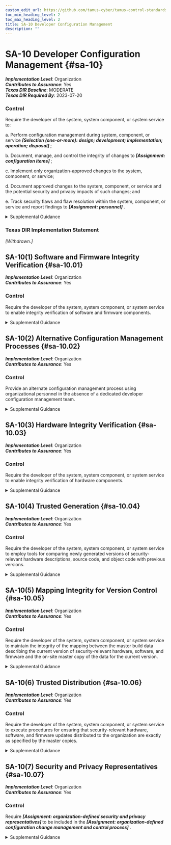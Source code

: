 ```yaml
---
custom_edit_url: https://github.com/tamus-cyber/tamus-control-standards/tree/main/content/tamus.edu/TAMUS_profile.yaml
toc_min_heading_level: 2
toc_max_heading_level: 2
title: SA-10 Developer Configuration Management
description: ""
---
```


# SA-10 Developer Configuration Management {#sa-10}

_**Implementation Level**_: Organization\
_**Contributes to Assurance**_: Yes\
_**Texas DIR Baseline**_: MODERATE\
_**Texas DIR Required By**_: 2023-07-20

### Control

Require the developer of the system, system component, or system service to:

a. Perform configuration management during system, component, or service <strong title="sa-10_odp.01"> <em>[Selection (one-or-more): design; development; implementation; operation; disposal]</em> </strong>;

b. Document, manage, and control the integrity of changes to <strong title="sa-10_odp.02"> <em>[Assignment: configuration items]</em> </strong>;

c. Implement only organization-approved changes to the system, component, or service;

d. Document approved changes to the system, component, or service and the potential security and privacy impacts of such changes; and

e. Track security flaws and flaw resolution within the system, component, or service and report findings to <strong title="sa-10_odp.03"> <em>[Assignment: personnel]</em> </strong>.


<details><summary>Supplemental Guidance</summary>Organizations consider the quality and completeness of configuration management activities conducted by developers as direct evidence of applying effective security controls. Controls include protecting the master copies of material used to generate security-relevant portions of the system hardware, software, and firmware from unauthorized modification or destruction. Maintaining the integrity of changes to the system, system component, or system service requires strict configuration control throughout the system development life cycle to track authorized changes and prevent unauthorized changes.<br/><br/>The configuration items that are placed under configuration management include the formal model; the functional, high-level, and low-level design specifications; other design data; implementation documentation; source code and hardware schematics; the current running version of the object code; tools for comparing new versions of security-relevant hardware descriptions and source code with previous versions; and test fixtures and documentation. Depending on the mission and business needs of organizations and the nature of the contractual relationships in place, developers may provide configuration management support during the operations and maintenance stage of the system development life cycle.</details>

### Texas DIR Implementation Statement

<em>[Withdrawn.]</em>





## SA-10(1) Software and Firmware Integrity Verification {#sa-10.01}

_**Implementation Level**_: Organization\
_**Contributes to Assurance**_: Yes

### Control

Require the developer of the system, system component, or system service to enable integrity verification of software and firmware components.


<details><summary>Supplemental Guidance</summary>Software and firmware integrity verification allows organizations to detect unauthorized changes to software and firmware components using developer-provided tools, techniques, and mechanisms. The integrity checking mechanisms can also address counterfeiting of software and firmware components. Organizations verify the integrity of software and firmware components, for example, through secure one-way hashes provided by developers. Delivered software and firmware components also include any updates to such components.</details>


## SA-10(2) Alternative Configuration Management Processes {#sa-10.02}

_**Implementation Level**_: Organization\
_**Contributes to Assurance**_: Yes

### Control

Provide an alternate configuration management process using organizational personnel in the absence of a dedicated developer configuration management team.


<details><summary>Supplemental Guidance</summary>Alternate configuration management processes may be required when organizations use commercial off-the-shelf information technology products. Alternate configuration management processes include organizational personnel who review and approve proposed changes to systems, system components, and system services and conduct security and privacy impact analyses prior to the implementation of changes to systems, components, or services.</details>


## SA-10(3) Hardware Integrity Verification {#sa-10.03}

_**Implementation Level**_: Organization\
_**Contributes to Assurance**_: Yes

### Control

Require the developer of the system, system component, or system service to enable integrity verification of hardware components.


<details><summary>Supplemental Guidance</summary>Hardware integrity verification allows organizations to detect unauthorized changes to hardware components using developer-provided tools, techniques, methods, and mechanisms. Organizations may verify the integrity of hardware components with hard-to-copy labels, verifiable serial numbers provided by developers, and by requiring the use of anti-tamper technologies. Delivered hardware components also include hardware and firmware updates to such components.</details>


## SA-10(4) Trusted Generation {#sa-10.04}

_**Implementation Level**_: Organization\
_**Contributes to Assurance**_: Yes

### Control

Require the developer of the system, system component, or system service to employ tools for comparing newly generated versions of security-relevant hardware descriptions, source code, and object code with previous versions.


<details><summary>Supplemental Guidance</summary>The trusted generation of descriptions, source code, and object code addresses authorized changes to hardware, software, and firmware components between versions during development. The focus is on the efficacy of the configuration management process by the developer to ensure that newly generated versions of security-relevant hardware descriptions, source code, and object code continue to enforce the security policy for the system, system component, or system service. In contrast, [SA-10(1)](/catalog/sa/sa-10#sa-10.01) and [SA-10(3)](/catalog/sa/sa-10#sa-10.03) allow organizations to detect unauthorized changes to hardware, software, and firmware components using tools, techniques, or mechanisms provided by developers.</details>


## SA-10(5) Mapping Integrity for Version Control {#sa-10.05}

_**Implementation Level**_: Organization\
_**Contributes to Assurance**_: Yes

### Control

Require the developer of the system, system component, or system service to maintain the integrity of the mapping between the master build data describing the current version of security-relevant hardware, software, and firmware and the on-site master copy of the data for the current version.


<details><summary>Supplemental Guidance</summary>Mapping integrity for version control addresses changes to hardware, software, and firmware components during both initial development and system development life cycle updates. Maintaining the integrity between the master copies of security-relevant hardware, software, and firmware (including designs, hardware drawings, source code) and the equivalent data in master copies in operational environments is essential to ensuring the availability of organizational systems that support critical mission and business functions.</details>


## SA-10(6) Trusted Distribution {#sa-10.06}

_**Implementation Level**_: Organization\
_**Contributes to Assurance**_: Yes

### Control

Require the developer of the system, system component, or system service to execute procedures for ensuring that security-relevant hardware, software, and firmware updates distributed to the organization are exactly as specified by the master copies.


<details><summary>Supplemental Guidance</summary>The trusted distribution of security-relevant hardware, software, and firmware updates help to ensure that the updates are correct representations of the master copies maintained by the developer and have not been tampered with during distribution.</details>


## SA-10(7) Security and Privacy Representatives {#sa-10.07}

_**Implementation Level**_: Organization\
_**Contributes to Assurance**_: Yes

### Control

Require <strong title="sa-10.7_prm_1"> <em>[Assignment: organization-defined security and privacy representatives]</em> </strong> to be included in the <strong title="sa-10.7_prm_2"> <em>[Assignment: organization-defined configuration change management and control process]</em> </strong>.


<details><summary>Supplemental Guidance</summary>Information security and privacy representatives can include system security officers, senior agency information security officers, senior agency officials for privacy, and system privacy officers. Representation by personnel with information security and privacy expertise is important because changes to system configurations can have unintended side effects, some of which may be security- or privacy-relevant. Detecting such changes early in the process can help avoid unintended, negative consequences that could ultimately affect the security and privacy posture of systems. The configuration change management and control process in this control enhancement refers to the change management and control process defined by organizations in [SA-10b](#sa-10_smt.b).</details>
